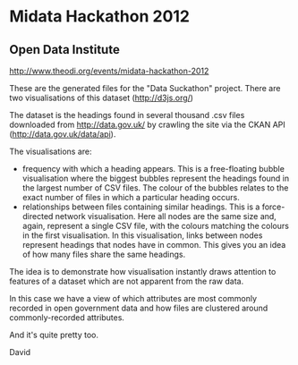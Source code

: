 # Midata Hackathon 2012
## Open Data Institute
http://www.theodi.org/events/midata-hackathon-2012

These are the generated files for the "Data Suckathon" project. There are two visualisations of this dataset (http://d3js.org/)

The dataset is the headings found in several thousand .csv files downloaded from http://data.gov.uk/ by crawling the site via the CKAN API (http://data.gov.uk/data/api).

The visualisations are:
 * frequency with which a heading appears. This is a free-floating bubble visualisation where the biggest bubbles represent the headings found in the largest number of CSV files. The colour of the bubbles relates to the exact number of files in which a particular heading occurs.
 * relationships between files containing similar headings. This is a force-directed network visualisation. Here all nodes are the same size and, again, represent a single CSV file, with the colours matching the colours in the first visualisation. In this visualisation, links between nodes represent headings that nodes have in common. This gives you an idea of how many files share the same headings.

The idea is to demonstrate how visualisation instantly draws attention to features of a dataset which are not apparent from the raw data.

In this case we have a view of which attributes are most commonly recorded in open government data and how files are clustered around commonly-recorded attributes.

And it's quite pretty too.

David
